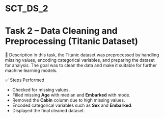 # SCT_DS_2
# Task 2 – Data Cleaning and Preprocessing (Titanic Dataset)
📌 Description
In this task, the Titanic dataset was preprocessed by handling missing values, encoding categorical variables, and preparing the dataset for analysis. The goal was to clean the data and make it suitable for further machine learning models.

 ✅ Steps Performed
- Checked for missing values.
- Filled missing **Age** with median and **Embarked** with mode.
- Removed the **Cabin** column due to high missing values.
- Encoded categorical variables such as **Sex** and **Embarked**.
- Displayed the final cleaned dataset.
